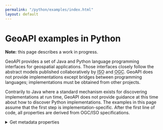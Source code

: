 ```yaml
---
permalink: "/python/examples/index.html"
layout: default
---
```

<h1>GeoAPI examples in Python</h1>

<p class="warning">
  <b>Note:</b> this page describes a work in progress.
</p>

<p>
  GeoAPI provides a set of Java and Python language programming interfaces for geospatial applications.
  Those interfaces closely follow the abstract models published collaboratively
  by <abbr title="International Organization for Standardization">ISO</abbr> and
  <abbr title="Open Geospatial Consortium">OGC</abbr>.
  GeoAPI does not provide implementations except bridges between programming languages;
  implementations must be obtained from other projects.
</p>

<p>
  Contrarily to Java where a standard mechanism exists for discovering implementations at run time,
  GeoAPI does not provide guidance at this time about how to discover Python implementations.
  The examples in this page assume that the first step is implementation-specific.
  After the first line of code, all properties are derived from <abbr>OGC</abbr>/<abbr>ISO</abbr> specifications.
</p>

<details class="code">
  <summary>Get metadata properties</summary>
<pre># Following line is implementation-specific.
md = my_implementation.getMetadata()

# Assuming that `md` type is <a href="../../snapshot/python/metadata.html#opengis.metadata.base.Metadata">opengis.metadata.base.Metadata</a>,
# all remaining lines below should be implementation-neutral.
# This <abbr>API</abbr> uses properties derived from <abbr>OGC</abbr>/<abbr>ISO</abbr> specifications.

axis0 = md.spatial_representation_info[0].axis_dimension_properties[0]
axis1 = md.spatial_representation_info[0].axis_dimension_properties[1]

print("Resource title:      ", md.identification_info[0].citation.title)
print("Resource scope:      ", md.metadata_scope[0].resource_scope)
print("Name of first axis:  ", axis0.dimension_name)
print("Size of first axis:  ", axis0.dimension_size)
print("Name of second axis: ", axis1.dimension_name)
print("Size of second axis: ", axis1.dimension_size)</pre>
</details>
